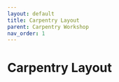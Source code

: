 ```yaml
---
layout: default
title: Carpentry Layout
parent: Carpentry Workshop
nav_order: 1
---
```

# Carpentry Layout
